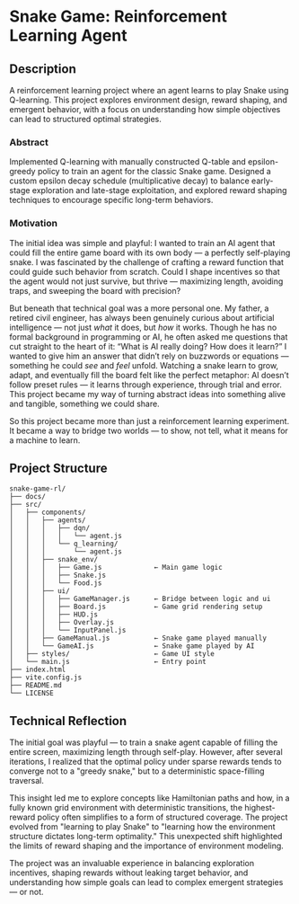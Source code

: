 # Snake Game: Reinforcement Learning Agent

## Description

A reinforcement learning project where an agent learns to play Snake using Q-learning. This project explores environment design, reward shaping, and emergent behavior, with a focus on understanding how simple objectives can lead to structured optimal strategies.

### Abstract

Implemented Q-learning with manually constructed Q-table and epsilon-greedy policy to train an agent for the classic Snake game. Designed a custom epsilon decay schedule (multiplicative decay) to balance early-stage exploration and late-stage exploitation, and explored reward shaping techniques to encourage specific long-term behaviors.

### Motivation

The initial idea was simple and playful: I wanted to train an AI agent that could fill the entire game board with its own body — a perfectly self-playing snake. I was fascinated by the challenge of crafting a reward function that could guide such behavior from scratch. Could I shape incentives so that the agent would not just survive, but thrive — maximizing length, avoiding traps, and sweeping the board with precision?

But beneath that technical goal was a more personal one. My father, a retired civil engineer, has always been genuinely curious about artificial intelligence — not just *what* it does, but *how* it works. Though he has no formal background in programming or AI, he often asked me questions that cut straight to the heart of it: “What is AI really doing? How does it learn?” I wanted to give him an answer that didn’t rely on buzzwords or equations — something he could *see* and *feel* unfold. Watching a snake learn to grow, adapt, and eventually fill the board felt like the perfect metaphor: AI doesn’t follow preset rules — it learns through experience, through trial and error. This project became my way of turning abstract ideas into something alive and tangible, something we could share.

So this project became more than just a reinforcement learning experiment. It became a way to bridge two worlds — to show, not tell, what it means for a machine to learn.

## Project Structure

```text
snake-game-rl/
├── docs/
├── src/
│   ├── components/
│   │   ├── agents/
│   │   │   ├── dqn/
│   │   │   │   └── agent.js
│   │   │   └── q_learning/
│   │   │       └── agent.js
│   │   ├── snake_env/
│   │   │   ├── Game.js             ← Main game logic
│   │   │   ├── Snake.js
│   │   │   └── Food.js
│   │   ├── ui/
│   │   │   ├── GameManager.js      ← Bridge between logic and ui
│   │   │   ├── Board.js            ← Game grid rendering setup
│   │   │   ├── HUD.js
│   │   │   ├── Overlay.js
│   │   │   └── InputPanel.js
│   │   ├── GameManual.js           ← Snake game played manually
│   │   └── GameAI.js               ← Snake game played by AI
│   ├── styles/                     ← Game UI style
│   └── main.js                     ← Entry point
├── index.html
├── vite.config.js
├── README.md
└── LICENSE
```

## Technical Reflection

The initial goal was playful — to train a snake agent capable of filling the entire screen, maximizing length through self-play. However, after several iterations, I realized that the optimal policy under sparse rewards tends to converge not to a "greedy snake," but to a deterministic space-filling traversal.

This insight led me to explore concepts like Hamiltonian paths and how, in a fully known grid environment with deterministic transitions, the highest-reward policy often simplifies to a form of structured coverage. The project evolved from "learning to play Snake" to "learning how the environment structure dictates long-term optimality." This unexpected shift highlighted the limits of reward shaping and the importance of environment modeling.

The project was an invaluable experience in balancing exploration incentives, shaping rewards without leaking target behavior, and understanding how simple goals can lead to complex emergent strategies — or not.

